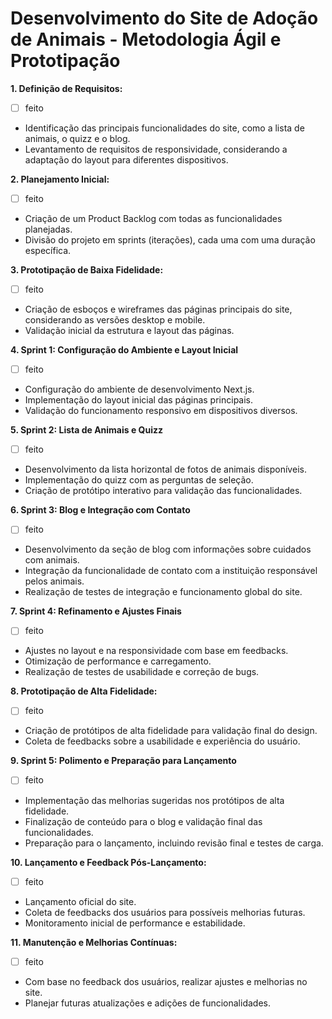 # Desenvolvimento do Site de Adoção de Animais - Metodologia Ágil e Prototipação

**1. Definição de Requisitos:**

- [ ] feito

* Identificação das principais funcionalidades do site, como a lista de animais, o quizz e o blog.
* Levantamento de requisitos de responsividade, considerando a adaptação do layout para diferentes dispositivos.

**2. Planejamento Inicial:**

- [ ] feito

* Criação de um Product Backlog com todas as funcionalidades planejadas.
* Divisão do projeto em sprints (iterações), cada uma com uma duração específica.

**3. Prototipação de Baixa Fidelidade:**

- [ ] feito

* Criação de esboços e wireframes das páginas principais do site, considerando as versões desktop e mobile.
* Validação inicial da estrutura e layout das páginas.

**4. Sprint 1: Configuração do Ambiente e Layout Inicial**

- [ ] feito

* Configuração do ambiente de desenvolvimento Next.js.
* Implementação do layout inicial das páginas principais.
* Validação do funcionamento responsivo em dispositivos diversos.

**5. Sprint 2: Lista de Animais e Quizz**

- [ ] feito

* Desenvolvimento da lista horizontal de fotos de animais disponíveis.
* Implementação do quizz com as perguntas de seleção.
* Criação de protótipo interativo para validação das funcionalidades.

**6. Sprint 3: Blog e Integração com Contato**

- [ ] feito

* Desenvolvimento da seção de blog com informações sobre cuidados com animais.
* Integração da funcionalidade de contato com a instituição responsável pelos animais.
* Realização de testes de integração e funcionamento global do site.

**7. Sprint 4: Refinamento e Ajustes Finais**

- [ ] feito

* Ajustes no layout e na responsividade com base em feedbacks.
* Otimização de performance e carregamento.
* Realização de testes de usabilidade e correção de bugs.

**8. Prototipação de Alta Fidelidade:**

- [ ] feito

* Criação de protótipos de alta fidelidade para validação final do design.
* Coleta de feedbacks sobre a usabilidade e experiência do usuário.

**9. Sprint 5: Polimento e Preparação para Lançamento**

- [ ] feito

* Implementação das melhorias sugeridas nos protótipos de alta fidelidade.
* Finalização de conteúdo para o blog e validação final das funcionalidades.
* Preparação para o lançamento, incluindo revisão final e testes de carga.

**10. Lançamento e Feedback Pós-Lançamento:**

- [ ] feito

* Lançamento oficial do site.
* Coleta de feedbacks dos usuários para possíveis melhorias futuras.
* Monitoramento inicial de performance e estabilidade.

**11. Manutenção e Melhorias Contínuas:**

- [ ] feito

* Com base no feedback dos usuários, realizar ajustes e melhorias no site.
* Planejar futuras atualizações e adições de funcionalidades.
